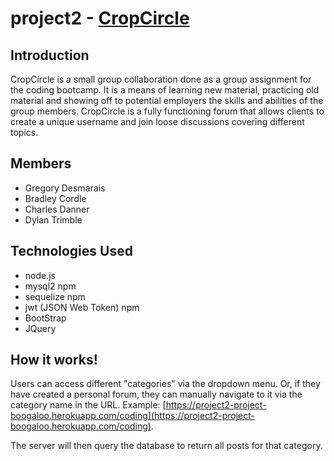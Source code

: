 # project2 - [CropCircle](https://project2-project-boogaloo.herokuapp.com/)

## Introduction
CropCircle is a small group collaboration done as a group assignment for the coding bootcamp. It is a means of learning new material, practicing old material and showing off to potential employers the skills and abilities of the group members. CropCircle is a fully functioning forum that allows clients to create a unique username and join loose discussions covering different topics.

## Members
- Gregory Desmarais
- Bradley Cordle
- Charles Danner
- Dylan Trimble

## Technologies Used
- node.js
- mysql2 npm
- sequelize npm
- jwt (JSON Web Token) npm
- BootStrap
- JQuery

## How it works!
Users can access different "categories" via the dropdown menu.  Or, if they have created a personal forum, they can manually navigate to it via the category name in the URL.  Example: [https://project2-project-boogaloo.herokuapp.com/coding](https://project2-project-boogaloo.herokuapp.com/coding).

The server will then query the database to return all posts for that category.  